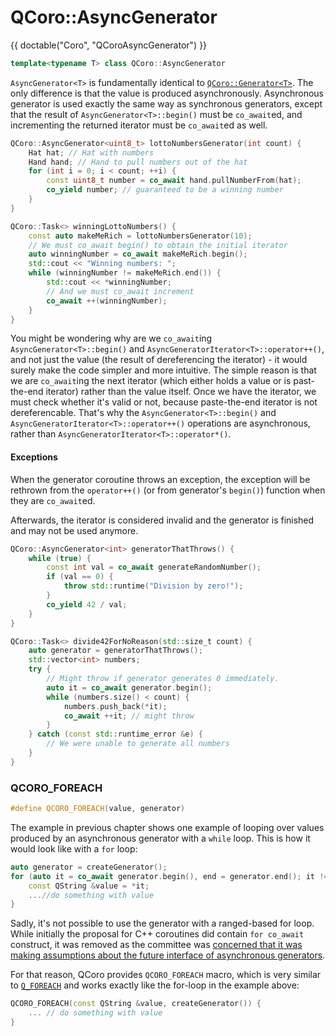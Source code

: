 <!--
SPDX-FileCopyrightText: 2022 Daniel Vrátil <dvratil@kde.org>

SPDX-License-Identifier: GFDL-1.3-or-later
-->

# QCoro::AsyncGenerator<T>

{{ doctable("Coro", "QCoroAsyncGenerator") }}

```cpp
template<typename T> class QCoro::AsyncGenerator
```

`AsyncGenerator<T>` is fundamentally identical to [`QCoro::Generator<T>`][qcoro-generator].
The only difference is that the value is produced asynchronously. Asynchronous
generator is used exactly the same way as synchronous generators, except that the
result of `AsyncGenerator<T>::begin()` must be `co_await`ed, and incrementing
the returned iterator must be `co_await`ed as well.

```cpp
QCoro::AsyncGenerator<uint8_t> lottoNumbersGenerator(int count) {
    Hat hat; // Hat with numbers
    Hand hand; // Hand to pull numbers out of the hat
    for (int i = 0; i < count; ++i) {
        const uint8_t number = co_await hand.pullNumberFrom(hat);
        co_yield number; // guaranteed to be a winning number
    }
}

QCoro::Task<> winningLottoNumbers() {
    const auto makeMeRich = lottoNumbersGenerator(10);
    // We must co_await begin() to obtain the initial iterator
    auto winningNumber = co_await makeMeRich.begin();
    std::cout << "Winning numbers: ";
    while (winningNumber != makeMeRich.end()) {
        std::cout << *winningNumber;
        // And we must co_await increment
        co_await ++(winningNumber);
    }
}
```

You might be wondering why are we `co_await`ing `AsyncGenerator<T>::begin()` and
`AsyncGeneratorIterator<T>::operator++()`, and not just the value (the result of
dereferencing the iterator) - it would surely make the code simpler and more intuitive.
The simple reason is that we are `co_await`ing the next iterator (which either holds
a value or is past-the-end iterator) rather than the value itself. Once we have the
iterator, we must check whether it's valid or not, because paste-the-end iterator is
not dereferencable. That's why the `AsyncGenerator<T>::begin()` and
`AsyncGeneratorIterator<T>::operator++()` operations are asynchronous, rather than
`AsyncGeneratorIterator<T>::operator*()`.

#### Exceptions

When the generator coroutine throws an exception, the exception will be rethrown from
the `operator++()` (or from generator's `begin()`) function when they are `co_await`ed.

Afterwards, the iterator is considered invalid and the generator is finished and may not
be used anymore.

```cpp
QCoro::AsyncGenerator<int> generatorThatThrows() {
    while (true) {
        const int val = co_await generateRandomNumber();
        if (val == 0) {
            throw std::runtime("Division by zero!");
        }
        co_yield 42 / val;
    }
}

QCoro::Task<> divide42ForNoReason(std::size_t count) {
    auto generator = generatorThatThrows();
    std::vector<int> numbers;
    try {
        // Might throw if generator generates 0 immediately.
        auto it = co_await generator.begin();
        while (numbers.size() < count) {
            numbers.push_back(*it);
            co_await ++it; // might throw
        }
    } catch (const std::runtime_error &e) {
        // We were unable to generate all numbers
    }
}
```

### QCORO_FOREACH

```cpp
#define QCORO_FOREACH(value, generator)
```

The example in previous chapter shows one example of looping over values produced
by an asynchronous generator with a `while` loop. This is how it would look like
with a `for` loop:

```cpp
auto generator = createGenerator();
for (auto it = co_await generator.begin(), end = generator.end(); it != end; co_await ++it) {
    const QString &value = *it;
    ...//do something with value
}
```

Sadly, it's not possible to use the generator with a ranged-based for loop. While
initially the proposal for C++ coroutines did contain `for co_await` construct, it
was removed as the committee was [concerned that it was making assumptions about the
future interface of asynchronous generators][p0664r8c35].

For that reason, QCoro provides `QCORO_FOREACH` macro, which is very similar to
[`Q_FOREACH`][qdoc-qforeach] and works exactly like the for-loop in the example
above:

```cpp
QCORO_FOREACH(const QString &value, createGenerator()) {
    ... // do something with value
}
```

[qcoro-generator]: ./generator.md
[p0664r8c35]: https://www.open-std.org/jtc1/sc22/wg21/docs/papers/2019/p0664r8.html#35
[qdoc-qforeach]: https://doc.qt.io/qt-5/qtglobal.html#Q_FOREACH
